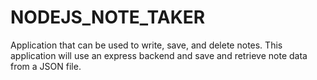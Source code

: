 # NODEJS_NOTE_TAKER
Application that can be used to write, save, and delete notes. This application will use an express backend and save and retrieve note data from a JSON file.
